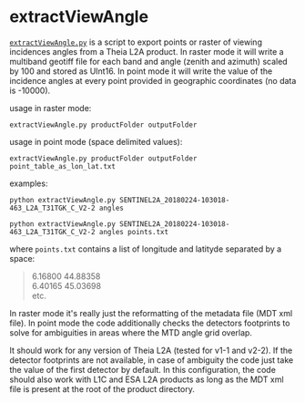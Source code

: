 # extractViewAngle
[`extractViewAngle.py`](https://github.com/sgascoin/extractViewAngle/blob/master/extractViewAngle.py)  is a script to export points or raster of viewing incidences angles from a Theia L2A product. In raster mode it will write a multiband geotiff file for each band and angle (zenith and azimuth) scaled by 100 and stored as UInt16. In point mode it will write the value of the incidence angles at every point provided in geographic coordinates (no data is -10000).

usage in raster mode: 

`extractViewAngle.py productFolder outputFolder`

usage in point mode (space delimited values): 

`extractViewAngle.py productFolder outputFolder point_table_as_lon_lat.txt`

examples:

`python extractViewAngle.py SENTINEL2A_20180224-103018-463_L2A_T31TGK_C_V2-2 angles`

`python extractViewAngle.py SENTINEL2A_20180224-103018-463_L2A_T31TGK_C_V2-2 angles points.txt`

where `points.txt` contains a list of longitude and latityde separated by a space:

> 6.16800 44.88358  
> 6.40165 45.03698  
etc.

In raster mode it's really just the reformatting of the metadata file (MDT xml file). In point mode the code additionally checks the detectors footprints to solve for ambiguities in areas where the MTD angle grid overlap.

It should work for any version of Theia L2A (tested for v1-1 and v2-2). If the detector footprints are not available, in case of ambiguity the code just take the value of the first detector by default. In this configuration, the code should also work with L1C and ESA L2A products as long as the MDT xml file is present at the root of the product directory.

